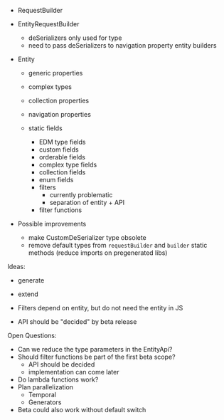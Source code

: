 - RequestBuilder

- EntityRequestBuilder

  - deSerializers only used for type
  - need to pass deSerializers to navigation property entity builders

- Entity

  - generic properties
  - complex types
  - collection properties
  - navigation properties

  - static fields
    - EDM type fields
    - custom fields
    - orderable fields
    - complex type fields
    - collection fields
    - enum fields
    - filters
      - currently problematic
      - separation of entity + API
    - filter functions

- Possible improvements
  - make CustomDeSerializer type obsolete
  - remove default types from `requestBuilder` and `builder` static methods (reduce imports on pregenerated libs)

Ideas:

- generate
- extend

- Filters depend on entity, but do not need the entity in JS

- API should be "decided" by beta release

Open Questions:

- Can we reduce the type parameters in the EntityApi?
- Should filter functions be part of the first beta scope?
  - API should be decided
  - implementation can come later
- Do lambda functions work?
- Plan parallelization
  - Temporal
  - Generators
- Beta could also work without default switch
